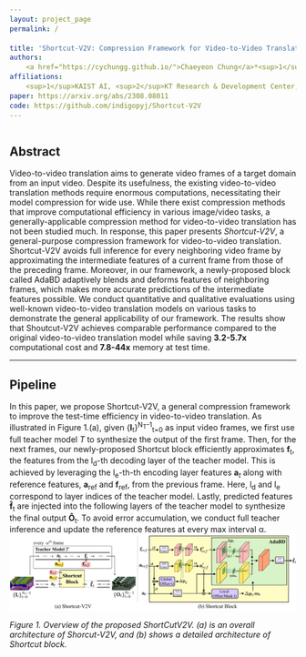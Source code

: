 ```yaml
---
layout: project_page
permalink: /

title: 'Shortcut-V2V: Compression Framework for Video-to-Video Translation based on Temporal Redundancy Reduction'
authors:
    <a href="https://cychungg.github.io/">Chaeyeon Chung</a>*<sup>1</sup>, <a href="https://github.com/indigopyj">Yeojeong Park</a>*<sup>1,2</sup>, <a href="https://github.com/shadow2496">Seunghwan Choi</a><sup>1</sup>, <a href="https://github.com/misheeltoli">Munkhsoyol Ganbat</a><sup>1</sup>, Jaegul Choo<sup>1</sup>
affiliations:
    <sup>1</sup>KAIST AI, <sup>2</sup>KT Research & Development Center, KT Corporation
paper: https://arxiv.org/abs/2308.08011
code: https://github.com/indigopyj/Shortcut-V2V
---
```



<div class="columns is-centered has-text-centered">
    <div class="column is-four-fifths">
        <h2>Abstract</h2>
        <div class="content has-text-justified">
Video-to-video translation aims to generate video frames of a target domain from an input video.
Despite its usefulness, the existing video-to-video translation methods require enormous computations, necessitating their model compression for wide use.
While there exist compression methods that improve computational efficiency in various image/video tasks, a generally-applicable compression method for video-to-video translation has not been studied much.
In response, this paper presents <i>Shortcut-V2V</i>, a general-purpose compression framework for video-to-video translation.
Shortcut-V2V avoids full inference for every neighboring video frame by approximating the intermediate features of a current frame from those of the preceding frame.
Moreover, in our framework, a newly-proposed block called AdaBD adaptively blends and deforms features of neighboring frames, which makes more accurate predictions of the intermediate features possible.
We conduct quantitative and qualitative evaluations using well-known video-to-video translation models on various tasks to demonstrate the general applicability of our framework.
The results show that Shoutcut-V2V achieves comparable performance compared to the original video-to-video translation model while saving <b>3.2-5.7x</b> computational cost and <b>7.8-44x</b> memory at test time.
        </div>
    </div>
</div>

---

## Pipeline
In this paper, we propose Shortcut-V2V, a general compression framework to improve the test-time efficiency in video-to-video translation.
As illustrated in Figure 1.(a), given {<b>I</b><sub>t</sub>}<sup>N<sub>T</sub>-1</sup><sub>t=0</sub> as input video frames, we first use full teacher model $T$ to synthesize the output of the first frame.
Then, for the next frames, our newly-proposed Shortcut block efficiently approximates <b>f</b><sub>t</sub>, the features from the l<sub>d</sub>-th decoding layer of the teacher model. 
This is achieved by leveraging the l<sub>e</sub>-th-th encoding layer features $\mathbf{a}_{t}$ along with reference features, <b>a</b><sub>ref</sub> and <b>f</b><sub>ref</sub>, from the previous frame. 
Here, l<sub>d</sub> and l<sub>e</sub> correspond to layer indices of the teacher model.
Lastly, predicted features <b>f&#770;</b><sub>t</sub> are injected into the following layers of the teacher model to synthesize the final output <b>O&#770;</b><sub>t</sub>.
To avoid error accumulation, we conduct full teacher inference and update the reference features at every max interval &alpha;.
![Turing Machine](/static/image/method_iccv.png)

*Figure 1. Overview of the proposed ShortCutV2V. (a) is an overall architecture of Shorcut-V2V, and (b) shows a detailed architecture of Shortcut block.*


